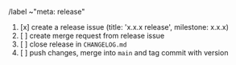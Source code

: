 /label ~"meta: release"

1. [x] create a release issue (title: 'x.x.x release', milestone: x.x.x)
1. [ ] create merge request from release issue
1. [ ] close release in `CHANGELOG.md`
1. [ ] push changes, merge into `main` and tag commit with version
